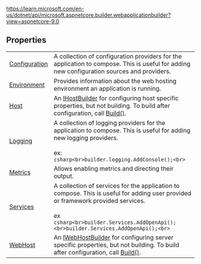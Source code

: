 https://learn.microsoft.com/en-us/dotnet/api/microsoft.aspnetcore.builder.webapplicationbuilder?view=aspnetcore-9.0

## Properties

|                                                                                                                                                                                                                     |                                                                                                                                                                                                                                                                                                                                                                                                                                     |
| ------------------------------------------------------------------------------------------------------------------------------------------------------------------------------------------------------------------- | ----------------------------------------------------------------------------------------------------------------------------------------------------------------------------------------------------------------------------------------------------------------------------------------------------------------------------------------------------------------------------------------------------------------------------------- |
| [Configuration](https://learn.microsoft.com/en-us/dotnet/api/microsoft.aspnetcore.builder.webapplicationbuilder.configuration?view=aspnetcore-9.0#microsoft-aspnetcore-builder-webapplicationbuilder-configuration) | A collection of configuration providers for the application to compose. This is useful for adding new configuration sources and providers.                                                                                                                                                                                                                                                                                          |
| [Environment](https://learn.microsoft.com/en-us/dotnet/api/microsoft.aspnetcore.builder.webapplicationbuilder.environment?view=aspnetcore-9.0#microsoft-aspnetcore-builder-webapplicationbuilder-environment)       | Provides information about the web hosting environment an application is running.                                                                                                                                                                                                                                                                                                                                                   |
| [Host](https://learn.microsoft.com/en-us/dotnet/api/microsoft.aspnetcore.builder.webapplicationbuilder.host?view=aspnetcore-9.0#microsoft-aspnetcore-builder-webapplicationbuilder-host)                            | An [IHostBuilder](https://learn.microsoft.com/en-us/dotnet/api/microsoft.extensions.hosting.ihostbuilder) for configuring host specific properties, but not building. To build after configuration, call [Build()](https://learn.microsoft.com/en-us/dotnet/api/microsoft.aspnetcore.builder.webapplicationbuilder.build?view=aspnetcore-9.0#microsoft-aspnetcore-builder-webapplicationbuilder-build).                             |
| [Logging](https://learn.microsoft.com/en-us/dotnet/api/microsoft.aspnetcore.builder.webapplicationbuilder.logging?view=aspnetcore-9.0#microsoft-aspnetcore-builder-webapplicationbuilder-logging)                   | A collection of logging providers for the application to compose. This is useful for adding new logging providers.<br><br>ex:<br>```csharp<br>builder.logging.AddConsole();<br>```                                                                                                                                                                                                                                                  |
| [Metrics](https://learn.microsoft.com/en-us/dotnet/api/microsoft.aspnetcore.builder.webapplicationbuilder.metrics?view=aspnetcore-9.0#microsoft-aspnetcore-builder-webapplicationbuilder-metrics)                   | Allows enabling metrics and directing their output.                                                                                                                                                                                                                                                                                                                                                                                 |
| [Services](https://learn.microsoft.com/en-us/dotnet/api/microsoft.aspnetcore.builder.webapplicationbuilder.services?view=aspnetcore-9.0#microsoft-aspnetcore-builder-webapplicationbuilder-services)                | A collection of services for the application to compose. This is useful for adding user provided or framework provided services.<br><br>ex <br>```csharp<br>builder.Services.AddOpenApi();<br>builder.Services.AddOpenApi();<br>```                                                                                                                                                                                                 |
| [WebHost](https://learn.microsoft.com/en-us/dotnet/api/microsoft.aspnetcore.builder.webapplicationbuilder.webhost?view=aspnetcore-9.0#microsoft-aspnetcore-builder-webapplicationbuilder-webhost)                   | An [IWebHostBuilder](https://learn.microsoft.com/en-us/dotnet/api/microsoft.aspnetcore.hosting.iwebhostbuilder?view=aspnetcore-9.0) for configuring server specific properties, but not building. To build after configuration, call [Build()](https://learn.microsoft.com/en-us/dotnet/api/microsoft.aspnetcore.builder.webapplicationbuilder.build?view=aspnetcore-9.0#microsoft-aspnetcore-builder-webapplicationbuilder-build). |
